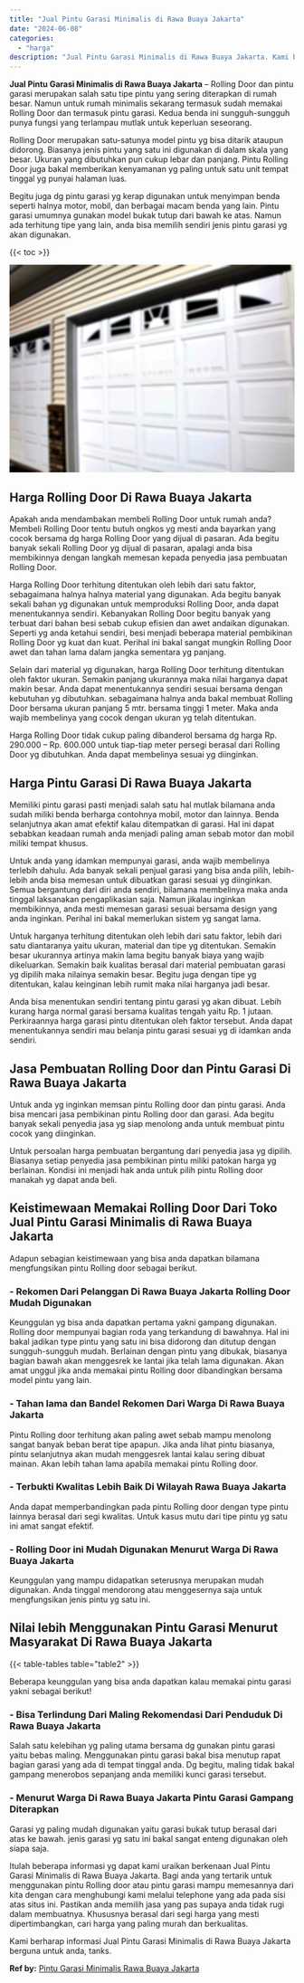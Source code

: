 ```yaml
---
title: "Jual Pintu Garasi Minimalis di Rawa Buaya Jakarta"
date: "2024-06-08"
categories: 
  - "harga"
description: "Jual Pintu Garasi Minimalis di Rawa Buaya Jakarta. Kami berharap informasi Jual Pintu Garasi Minimalis di Rawa Buaya Jakarta berguna untuk anda, tanks...."
---
```


**Jual Pintu Garasi Minimalis di Rawa Buaya Jakarta** – Rolling Door dan pintu garasi merupakan salah satu tipe pintu yang sering diterapkan di rumah besar. Namun untuk rumah minimalis sekarang termasuk sudah memakai Rolling Door dan termasuk pintu garasi. Kedua benda ini sungguh-sungguh punya fungsi yang terlampau mutlak untuk keperluan seseorang.

Rolling Door merupakan satu-satunya model pintu yg bisa ditarik ataupun didorong. Biasanya jenis pintu yang satu ini digunakan di dalam skala yang besar. Ukuran yang dibutuhkan pun cukup lebar dan panjang. Pintu Rolling Door juga bakal memberikan kenyamanan yg paling untuk satu unit tempat tinggal yg punyai halaman luas.

Begitu juga dg pintu garasi yg kerap digunakan untuk menyimpan benda seperti halnya motor, mobil, dan berbagai macam benda yang lain. Pintu garasi umumnya gunakan model bukak tutup dari bawah ke atas. Namun ada terhitung tipe yang lain, anda bisa memilih sendiri jenis pintu garasi yg akan digunakan.

{{< toc >}}

![Jual Pintu Garasi Minimalis di Rawa Buaya Jakarta](/images/pintu-garasi-42.png)

## Harga Rolling Door Di Rawa Buaya Jakarta

Apakah anda mendambakan membeli Rolling Door untuk rumah anda? Membeli Rolling Door tentu butuh ongkos yg mesti anda bayarkan yang cocok bersama dg harga Rolling Door yang dijual di pasaran. Ada begitu banyak sekali Rolling Door yg dijual di pasaran, apalagi anda bisa membikinnya dengan langkah memesan kepada penyedia jasa pembuatan Rolling Door.

Harga Rolling Door terhitung ditentukan oleh lebih dari satu faktor, sebagaimana halnya halnya material yang digunakan. Ada begitu banyak sekali bahan yg digunakan untuk memproduksi Rolling Door, anda dapat menentukannya sendiri. Kebanyakan Rolling Door begitu banyak yang terbuat dari bahan besi sebab cukup efisien dan awet andaikan digunakan. Seperti yg anda ketahui sendiri, besi menjadi beberapa material pembikinan Rolling Door yg kuat dan kuat. Perihal ini bakal sangat mungkin Rolling Door awet dan tahan lama dalam jangka sementara yg panjang.

Selain dari material yg digunakan, harga Rolling Door terhitung ditentukan oleh faktor ukuran. Semakin panjang ukurannya maka nilai harganya dapat makin besar. Anda dapat menentukannya sendiri sesuai bersama dengan kebutuhan yg dibutuhkan. sebagaimana halnya anda bakal membuat Rolling Door bersama ukuran panjang 5 mtr. bersama tinggi 1 meter. Maka anda wajib membelinya yang cocok dengan ukuran yg telah ditentukan.

Harga Rolling Door tidak cukup paling dibanderol bersama dg harga Rp. 290.000 – Rp. 600.000 untuk tiap-tiap meter persegi berasal dari Rolling Door yg dibutuhkan. Anda dapat membelinya sesuai yg diinginkan.

## Harga Pintu Garasi Di Rawa Buaya Jakarta

Memiliki pintu garasi pasti menjadi salah satu hal mutlak bilamana anda sudah miliki benda berharga contohnya mobil, motor dan lainnya. Benda selanjutnya akan amat efektif kalau ditempatkan di garasi. Hal ini dapat sebabkan keadaan rumah anda menjadi paling aman sebab motor dan mobil miliki tempat khusus.

Untuk anda yang idamkan mempunyai garasi, anda wajib membelinya terlebih dahulu. Ada banyak sekali penjual garasi yang bisa anda pilih, lebih-lebih anda bisa memesan untuk dibuatkan garasi sesuai yg diinginkan. Semua bergantung dari diri anda sendiri, bilamana membelinya maka anda tinggal laksanakan pengaplikasian saja. Namun jikalau inginkan membikinnya, anda mesti memesan garasi sesuai bersama design yang anda inginkan. Perihal ini bakal memerlukan sistem yg sangat lama.

Untuk harganya terhitung ditentukan oleh lebih dari satu faktor, lebih dari satu diantaranya yaitu ukuran, material dan tipe yg ditentukan. Semakin besar ukurannya artinya makin lama begitu banyak biaya yang wajib dikeluarkan. Semakin baik kualitas berasal dari material pembuatan garasi yg dipilih maka nilainya semakin besar. Begitu juga dengan tipe yg ditentukan, kalau keinginan lebih rumit maka nilai harganya jadi besar.

Anda bisa menentukan sendiri tentang pintu garasi yg akan dibuat. Lebih kurang harga normal garasi bersama kualitas tengah yaitu Rp. 1 jutaan. Perkiraannya harga garasi pintu ditentukan oleh faktor tersebut. Anda dapat menentukannya sendiri mau belanja pintu garasi sesuai yg di idamkan anda sendiri.

## Jasa Pembuatan Rolling Door dan Pintu Garasi Di Rawa Buaya Jakarta

Untuk anda yg inginkan memsan pintu Rolling door dan pintu garasi. Anda bisa mencari jasa pembikinan pintu Rolling door dan garasi. Ada begitu banyak sekali penyedia jasa yg siap menolong anda untuk membuat pintu cocok yang diinginkan.

Untuk persoalan harga pembuatan bergantung dari penyedia jasa yg dipilih. Biasanya setiap penyedia jasa pembikinan pintu miliki patokan harga yg berlainan. Kondisi ini menjadi hak anda untuk pilih pintu Rolling door manakah yg dapat anda beli.

## Keistimewaan Memakai Rolling Door Dari Toko Jual Pintu Garasi Minimalis di Rawa Buaya Jakarta

Adapun sebagian keistimewaan yang bisa anda dapatkan bilamana mengfungsikan pintu Rolling door sebagai berikut.

### \- Rekomen Dari Pelanggan Di Rawa Buaya Jakarta Rolling Door Mudah Digunakan

Keunggulan yg bisa anda dapatkan pertama yakni gampang digunakan. Rolling door mempunyai bagian roda yang terkandung di bawahnya. Hal ini bakal jadikan type pintu yang satu ini bisa didorong dan ditutup dengan sungguh-sungguh mudah. Berlainan dengan pintu yang dibukak, biasanya bagian bawah akan menggesrek ke lantai jika telah lama digunakan. Akan amat unggul jika anda memakai pintu Rolling door dibandingkan bersama model pintu yang lain.

### \- Tahan lama dan Bandel Rekomen Dari Warga Di Rawa Buaya Jakarta

Pintu Rolling door terhitung akan paling awet sebab mampu menolong sangat banyak beban berat tipe apapun. Jika anda lihat pintu biasanya, pintu selanjutnya akan mudah menggesrek lantai kalau sering dibuat mainan. Akan lebih tahan lama apabila memakai pintu Rolling door.

### \- Terbukti Kwalitas Lebih Baik Di Wilayah Rawa Buaya Jakarta

Anda dapat memperbandingkan pada pintu Rolling door dengan type pintu lainnya berasal dari segi kwalitas. Untuk kasus mutu dari tipe pintu yg satu ini amat sangat efektif.

### \- Rolling Door ini Mudah Digunakan Menurut Warga Di Rawa Buaya Jakarta

Keunggulan yang mampu didapatkan seterusnya merupakan mudah digunakan. Anda tinggal mendorong atau menggesernya saja untuk mengfungsikan jenis pintu yg satu ini.

## Nilai lebih Menggunakan Pintu Garasi Menurut Masyarakat Di Rawa Buaya Jakarta

{{< table-tables table="table2" >}}

Beberapa keunggulan yang bisa anda dapatkan kalau memakai pintu garasi yakni sebagai berikut!

### \- Bisa Terlindung Dari Maling Rekomendasi Dari Penduduk Di Rawa Buaya Jakarta

Salah satu kelebihan yg paling utama bersama dg gunakan pintu garasi yaitu bebas maling. Menggunakan pintu garasi bakal bisa menutup rapat bagian garasi yang ada di tempat tinggal anda. Dg begitu, maling tidak bakal gampang menerobos sepanjang anda memiliki kunci garasi tersebut.

### \- Menurut Warga Di Rawa Buaya Jakarta Pintu Garasi Gampang Diterapkan

Garasi yg paling mudah digunakan yaitu garasi bukak tutup berasal dari atas ke bawah. jenis garasi yg satu ini bakal sangat enteng digunakan oleh siapa saja.

Itulah beberapa informasi yg dapat kami uraikan berkenaan Jual Pintu Garasi Minimalis di Rawa Buaya Jakarta. Bagi anda yang tertarik untuk menggunakan pintu Rolling door atau pintu garasi mampu memesannya dari kita dengan cara menghubungi kami melalui telephone yang ada pada sisi atas situs ini. Pastikan anda memilih jasa yang pas supaya anda tidak rugi dalam membuatnya. Khususnya berasal dari segi harga yang mesti dipertimbangkan, cari harga yang paling murah dan berkualitas.

Kami berharap informasi Jual Pintu Garasi Minimalis di Rawa Buaya Jakarta berguna untuk anda, tanks.

**Ref by:** [Pintu Garasi Minimalis Rawa Buaya Jakarta](https://id.wikipedia.org/wiki/Pintu)

